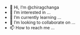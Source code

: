 - 👋 Hi, I’m @chiragchanga
- 👀 I’m interested in ...
- 🌱 I’m currently learning ...
- 💞️ I’m looking to collaborate on ...
- 📫 How to reach me ...

<!---
chiragchanga/chiragchanga is a ✨ special ✨ repository because its `README.md` (this file) appears on your GitHub profile.
You can click the Preview link to take a look at your changes.
--->

